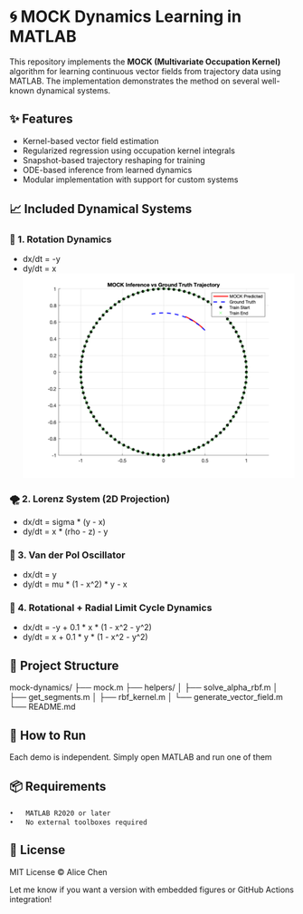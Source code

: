# 🌀 MOCK Dynamics Learning in MATLAB

This repository implements the **MOCK (Multivariate Occupation Kernel)** algorithm for learning continuous vector fields from trajectory data using MATLAB. The implementation demonstrates the method on several well-known dynamical systems.

## ✨ Features

- Kernel-based vector field estimation
- Regularized regression using occupation kernel integrals
- Snapshot-based trajectory reshaping for training
- ODE-based inference from learned dynamics
- Modular implementation with support for custom systems

## 📈 Included Dynamical Systems

### 🔁 1. Rotation Dynamics
- dx/dt = -y  
- dy/dt = x
![Rotation Dynamics](1_1.png)

### 🌪️ 2. Lorenz System (2D Projection)
- dx/dt = sigma * (y - x)  
- dy/dt = x * (rho - z) - y

### 🔂 3. Van der Pol Oscillator
- dx/dt = y  
- dy/dt = mu * (1 - x^2) * y - x

### 🔄 4. Rotational + Radial Limit Cycle Dynamics
- dx/dt = -y + 0.1 * x * (1 - x^2 - y^2)  
- dy/dt =  x + 0.1 * y * (1 - x^2 - y^2)

## 📂 Project Structure
mock-dynamics/
├── mock.m
├── helpers/
│   ├── solve_alpha_rbf.m
│   ├── get_segments.m
│   ├── rbf_kernel.m
│   └── generate_vector_field.m
└── README.md

## 🚀 How to Run

Each demo is independent. Simply open MATLAB and run one of them


## 📦 Requirements
	•	MATLAB R2020 or later
	•	No external toolboxes required

## 📜 License

MIT License © Alice Chen

Let me know if you want a version with embedded figures or GitHub Actions integration!
